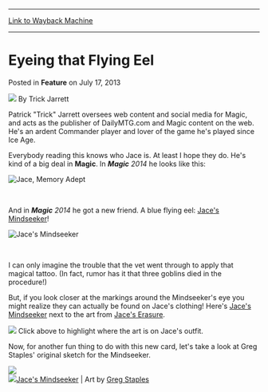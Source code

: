 
---
[Link to Wayback Machine](https://web.archive.org/web/20161231003418/http://magic.wizards.com/en/articles/archive/feature/eyeing-flying-eel-2013-07-17)

[_metadata_:wayback_url]:- "http://magic.wizards.com/en/articles/archive/feature/eyeing-flying-eel-2013-07-17"
[_metadata_:wayback_raw_url]:- "https://web.archive.org/web/20161231003418id_/http://magic.wizards.com/en/articles/archive/feature/eyeing-flying-eel-2013-07-17"
[_metadata_:wayback_capture_timestamp]:- "2016-12-31 00:34:18+00:00"
[_metadata_:publish_date]:- "2013-07-17"
[_metadata_:description]:- "&#13; Everybody reading this knows who Jace is. At least I hope they do. He's kind of a big deal in Magic. In Magic 2014 he looks like this:&#13; &#13; &#13; &#13; &#13;  &#13; &#13; And in Magic 2014 he got a new friend. A blue flying eel: Jace's Mindseeker!"
[_metadata_:generator]:- "Drupal 7 (http://drupal.org)"
---


Eyeing that Flying Eel
======================



 Posted in **Feature**
 on July 17, 2013 






![](https://media.magic.wizards.com/styles/auth_small/public/images/person/authorpic_TrickJarrett.jpg)
By Trick Jarrett




Patrick "Trick" Jarrett oversees web content and social media for Magic, and acts as the publisher of DailyMTG.com and Magic content on the web. He's an ardent Commander player and lover of the game he's played since Ice Age. 







Everybody reading this knows who Jace is. At least I hope they do. He's kind of a big deal in **Magic**. In  ***Magic** 2014*  he looks like this:



![Jace, Memory Adept](http://gatherer.wizards.com/Handlers/Image.ashx?type=card&name=Jace%2C+Memory+Adept)

 

And in  ***Magic** 2014*  he got a new friend. A blue flying eel: [Jace's Mindseeker](http://gatherer.wizards.com/Pages/Card/Details.aspx?name=Jace%27s+Mindseeker)!



![Jace's Mindseeker](http://gatherer.wizards.com/Handlers/Image.ashx?type=card&name=Jace%27s+Mindseeker)

 

I can only imagine the trouble that the vet went through to apply that magical tattoo. (In fact, rumor has it that three goblins died in the procedure!)


But, if you look closer at the markings around the Mindseeker's eye you might realize they can actually be found on Jace's clothing! Here's [Jace's Mindseeker](http://gatherer.wizards.com/Pages/Card/Details.aspx?name=Jace%27s+Mindseeker) next to the art from [Jace's Erasure](http://gatherer.wizards.com/Pages/Card/Details.aspx?name=Jace%27s+Erasure).


[![](https://media.magic.wizards.com/image_legacy_migration/images/magic/daily/arcana/arc1278_sidebysidefull.jpg)](#)
Click above to highlight where the art is on Jace's outfit.


Now, for another fun thing to do with this new card, let's take a look at Greg Staples' original sketch for the Mindseeker.


![](https://media.magic.wizards.com/image_legacy_migration/images/magic/daily/arcana/arc1278_sketch_1.jpg)  
![](https://media.magic.wizards.com/image_legacy_migration/images/magic/daily/arcana/arc1278_art.jpg)[Jace's Mindseeker](http://gatherer.wizards.com/Pages/Card/Details.aspx?name=Jace%27s+Mindseeker) | Art by [Greg Staples](http://gatherer.wizards.com/Pages/Search/Default.aspx?output=spoiler&method=visual&action=advanced&artist=%5B%22Greg%20Staples%22%5D)








